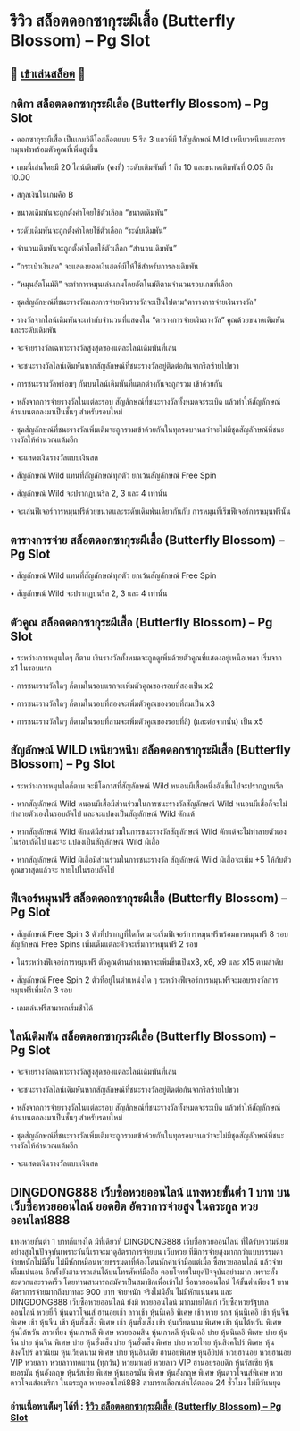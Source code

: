 # รีวิว สล็อตดอกซากุระผีเสื้อ (Butterfly Blossom) – Pg Slot

## 🎰 [เข้าเล่นสล็อต](https://bit.ly/3ryTLaH) 🎰

## กติกา สล็อตดอกซากุระผีเสื้อ (Butterfly Blossom) – Pg Slot

• ดอกซากุระผีเสื้อ เป็นเกมวิดีโอสล็อตแบบ 5 รีล 3 แถวที่มี 1สัญลักษณ์ Mild เหนียวหนีบและการหมุนฟรพร้อมตัวคูณที่เพิ่มสูงขึ้น

• เกมนี้เล่นโดยมี 20 ไลน์เดิมพัน (คงที่) ระดับเดิมพันที่ 1 ถึง 10 และขนาดเดิมพันที่ 0.05 ถึง 10.00

• สกุลเงินในเกมคือ B

• ขนาดเดิมพันจะถูกตั้งค่าโดยใช้ตัวเลือก “ขนาดเดิมพัน”

• ระดับเดิมพันจะถูกตั้งค่าโดยใช้ตัวเลือก “ระดับเดิมพัน”

• จํานวนเดิมพันจะถูกตั้งค่าโดยใช้ตัวเลือก “สํานวนเดิมพัน”

• ”กระเป๋าเงินสด” จะแสดงยอดเงินสดที่มีให้ใช้สําหรับการลงเดิมพัน

• “หมุนอัตโนมัติ” จะทําการหมุนเล่นเกมโดยอัตโนมัติตามจํานวนรอบเกมที่เลือก

• ชุดสัญลักษณ์ที่ชนะรางวัลและการจ่ายเงินรางวัลจะเป็นไปตาม“ตารางการจ่ายเงินรางวัล”

• รางวัลจากไลน์เดิมพันจะเท่ากับจํานวนที่แสดงใน “ตารางการจ่ายเงินรางวัล” คูณด้วยขนาดเดิมพันและระดับเดิมพัน

• จะจ่ายรางวัลเฉพาะรางวัลสูงสุดของแต่ละไลน์เดิมพันที่เล่น

• จะชนะรางวัลไลน์เดิมพันหากสัญลักษณ์ที่ชนะรางวัลอยู่ติดต่อกันจากรีลซ้ายไปขวา

• การชนะรางวัลพร้อมๆ กันบนไลน์เดิมพันที่แตกต่างกันจะถูกรวม เข้าด้วยกัน

• หลังจากการจ่ายรางวัลในแต่ละรอบ สัญลักษณ์ที่ชนะรางวัลทั้งหมดจะระเบิด แล้วทําให้สัญลักษณ์ด้านบนตกลงมาเป็นชั้นๆ สําหรับรอบใหม่

• ชุดสัญลักษณ์ที่ชนะรางวัลเพิ่มเติมจะถูกรวมเข้าด้วยกันในทุกรอบจนกว่าจะไม่มีชุดสัญลักษณ์ที่ชนะรางวัลให้คํานวณแต้มอีก

• จะแสดงเงินรางวัลแบบเงินสด

• สัญลักษณ์ Wild แทนที่สัญลักษณ์ทุกตัว ยกเว้นสัญลักษณ์ Free Spin

• สัญลักษณ์ Wild จะปรากฏบนรีล 2, 3 และ 4 เท่านั้น

• จะเล่นฟีเจอร์การหมุนฟรีด้วยขนาดและระดับเดิมพันเดียวกันกับ การหมุนที่เริ่มฟีเจอร์การหมุนฟรีนั้น

## ตารางการจ่าย สล็อตดอกซากุระผีเสื้อ (Butterfly Blossom) – Pg Slot

• สัญลักษณ์ Wild แทนที่สัญลักษณ์ทุกตัว ยกเว้นสัญลักษณ์ Free Spin

• สัญลักษณ์ Wild จะปรากฏบนรีล 2, 3 และ 4 เท่านั้น

## ตัวคูณ สล็อตดอกซากุระผีเสื้อ (Butterfly Blossom) – Pg Slot

• ระหว่างการหมุนใดๆ ก็ตาม เงินรางวัลทั้งหมดจะถูกดูเพิ่มด้วยตัวคูณที่แสดงอยู่เหนือเพลา เริ่มจาก x1 ในรอบแรก

• การชนะรางวัลใดๆ ก็ตามในรอบแรกจะเพิ่มตัวคูณของรอบที่สองเป็น x2

• การชนะรางวัลใดๆ ก็ตามในรอบที่สองจะเพิ่มตัวคูณของรอบที่สมเป็น x3

• การชนะรางวัลใดๆ ก็ตามในรอบที่สามจะเพิ่มตัวคูณของรอบที่สี) (และต่อจากนั้น) เป็น x5

## สัญลักษณ์ WILD เหนียวหนึบ สล็อตดอกซากุระผีเสื้อ (Butterfly Blossom) – Pg Slot

• ระหว่างการหมุนใดก็ตาม จะมีโอกาสที่สัญลักษณ์ Wild หนอนผีเสื้อหนึ่งอันขึ้นไปจะปรากฏบนรีล

• หากสัญลักษณ์ Wild หนอนผีเสื้อมีส่วนร่วมในการชนะรางวัลสัญลักษณ์ Wild หนอนผีเสื้อก็จะไม่ทําลายตัวเองในรอบถัดไป และจะแปลงเป็นสัญลักษณ์ Wild ดักแด้

• หากสัญลักษณ์ Wild ดักแด้มีส่วนร่วมในการชนะรางวัลสัญลักษณ์ Wild ดักแด้จะไม่ทําลายตัวเองในรอบถัดไป และจะ แปลงเป็นสัญลักษณ์ Wild ผีเสื้อ

• หากสัญลักษณ์ Wild ผีเสื้อมีส่วนร่วมในการชนะรางวัล สัญลักษณ์ Wild ผีเสื้อจะเพิ่ม +5 ให้กับตัวคูณขวาสุดแล้วจะ หายไปในรอบถัดไป

## ฟีเจอร์หมุนฟรี สล็อตดอกซากุระผีเสื้อ (Butterfly Blossom) – Pg Slot

• สัญลักษณ์ Free Spin 3 ตัวที่ปรากฏที่ใดก็ตามจะเริ่มฟีเจอร์การหมุนฟรีพร้อมการหมุนฟรี 8 รอบ สัญลักษณ์ Free Spins เพิ่มเต็มแต่ละตัวจะเริ่มการหมุนฟรี 2 รอบ

• ในระหว่างฟีเจอร์การหมุนฟรี ตัวคูณด้านล่างเพลาจะเพิ่มขึ้นเป็นx3, x6, x9 และ x15 ตามลําดับ

• สัญลักษณ์ Free Spin 2 ตัวที่อยู่ในตําแหน่งใด ๆ ระหว่างฟีเจอร์การหมุนฟรีจะมอบรางวัลการหมุนฟรีเพิ่มอีก 3 รอบ

• เกมเล่นฟรีสามารถเริ่มซ้ําได้

## ไลน์เดิมพัน สล็อตดอกซากุระผีเสื้อ (Butterfly Blossom) – Pg Slot

• จะจ่ายรางวัลเฉพาะรางวัลสูงสุดของแต่ละไลน์เดิมพันที่เล่น

• จะชนะรางวัลไลน์เดิมพันหากสัญลักษณ์ที่ชนะรางวัลอยู่ติดต่อกันจากรีลซ้ายไปขวา

• หลังจากการจ่ายรางวัลในแต่ละรอบ สัญลักษณ์ที่ชนะรางวัลทั้งหมดจะระเบิด แล้วทําให้สัญลักษณ์ด้านบนตกลงมาเป็นชั้นๆ สําหรับรอบใหม่

• ชุดสัญลักษณ์ที่ชนะรางวัลเพิ่มเติมจะถูกรวมเข้าด้วยกันในทุกรอบจนกว่าจะไม่มีชุดสัญลักษณ์ที่ชนะรางวัลให้คํานวณแต้มอีก

• จะแสดงเงินรางวัลแบบเงินสด

## DINGDONG888 เว็บซื้อหวยออนไลน์ แทงหวยขั้นต่ำ 1 บาท บน เว็บซื้อหวยออนไลน์ ยอดฮิต อัตราการจ่ายสูง ในตระกูล หวยออนไลน์888
แทงหวยขั้นต่ำ 1 บาทก็แทงได้ มีที่เดียวที่ DINGDONG888 เว็บซื้อหวยออนไลน์ ที่ได้รับความนิยมอย่างสูงในปัจจุบันเพราะวันนี้เราจะมาดูอัตราการจ่ายบน เว็บหวย ที่มีการจ่ายสูงมากกว่าแบบธรรมดา จ่ายหนักไม่มีอั้น ไม่มีหักเหมือนหวยธรรมดาที่ต้องโดนหักค่าเจ้ามือแต่เมื่อ ซื้อหวยออนไลน์ แล้วจ่ายเต็มแน่นอน อีกทั้งยังสามารถเล่นได้บนโทรศัพท์มือถือ ตอบโจทย์ในยุคปัจจุบันอย่างมาก เพราะทั้งสะดวกและรวดเร็ว โดยท่านสามารถสมัครเป็นสมาชิกเพื่อเข้าไป ซื้อหวยออนไลน์ ได้ขั้นต่ำเพียง 1 บาท อัตราการจ่ายมากถึงบาทละ 900 บาท จ่ายหนัก จริงไม่มีอั้น ไม่มีหักแน่นอน และ DINGDONG888 เว็บซื้อหวยออนไลน์ ยังมี หวยออนไลน์ มากมายได้แก่ เว็บซื้อหวยรัฐบาลออนไลน์ หวยยี่กี หุ้นดาวโจนส์ ฮานอยเช้า ลาวเช้า หุ้นนิเคอิ พิเศษ เช้า หวย ธกส หุ้นนิเคอิ เช้า หุ้นจีน พิเศษ เช้า หุ้นจีน เช้า หุ้นฮั่งเส็ง พิเศษ เช้า หุ้นฮั่งเส็ง เช้า หุ้นเวียดนาม พิเศษ เช้า หุ้นไต้หวัน พิเศษ หุ้นไต้หวัน ลาวเที่ยง หุ้นเกาหลี พิเศษ หวยออมสิน หุ้นเกาหลี หุ้นนิเคอิ บ่าย หุ้นนิเคอิ พิเศษ บ่าย หุ้นจีน บ่าย หุ้นจีน พิเศษ บ่าย หุ้นฮั่งเส็ง บ่าย หุ้นฮั่งเส็ง พิเศษ บ่าย หวยไทย หุ้นสิงคโปร์ พิเศษ หุ้นสิงคโปร์ ลาวนิยม หุ้นเวียดนาม พิเศษ บ่าย หุ้นอินเดีย ฮานอยพิเศษ หุ้นอียิปต์ หวยฮานอย หวยฮานอย VIP หวยลาว หวยลาวทดแทน (ทุกวัน) หวยมาเลย์ หวยลาว VIP ฮานอยรอบดึก หุ้นรัสเซีย หุ้นเยอรมัน หุ้นอังกฤษ หุ้นรัสเซีย พิเศษ หุ้นเยอรมัน พิเศษ หุ้นอังกฤษ พิเศษ หุ้นดาวโจนส์พิเศษ หวยดาวโจนส์อเมริกา ในตระกูล หวยออนไลน์888 สามารถเลือกเล่นได้ตลอด 24 ชั่วโมง ไม่มีวันหยุด

### อ่านเนื้อหาเต็มๆ ได้ที่ : [รีวิว สล็อตดอกซากุระผีเสื้อ (Butterfly Blossom) – Pg Slot](https://dingdong888.co/pg-slot/butterfly-blossom/)
